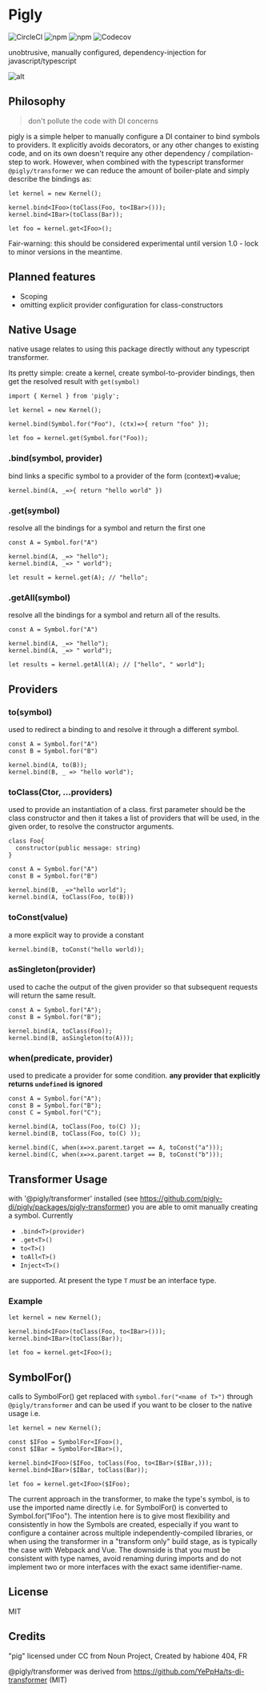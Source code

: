 # Pigly 
![CircleCI](https://img.shields.io/circleci/build/github/pigly-di/pigly?token=abc123def456) ![npm](https://img.shields.io/npm/v/pigly) ![npm](https://img.shields.io/npm/dm/pigly) ![Codecov](https://img.shields.io/codecov/c/gh/pigly-di/pigly)

unobtrusive, manually configured, dependency-injection for javascript/typescript


![alt](https://avatars0.githubusercontent.com/u/50213493?s=400&u=65942b405a979397a2c358366db85c3d06f521f5&v=4)

## Philosophy 

> don't pollute the code with DI concerns 

pigly is a simple helper to manually configure a DI container to bind symbols to providers. It explicitly avoids decorators, or any other changes to existing code, and on its own doesn't require any other dependency / compilation-step to work. However, when combined with the typescript transformer `@pigly/transformer` we can reduce the amount of boiler-plate and simply describe the bindings as: 

```
let kernel = new Kernel();

kernel.bind<IFoo>(toClass(Foo, to<IBar>()));
kernel.bind<IBar>(toClass(Bar));

let foo = kernel.get<IFoo>();
```

Fair-warning: this should be considered experimental until version 1.0 - lock to minor versions in the meantime. 

## Planned features

* Scoping
* omitting explicit provider configuration for class-constructors

## Native Usage

native usage relates to using this package directly without any typescript transformer. 

Its pretty simple: create a kernel, create symbol-to-provider bindings, then get the resolved result with `get(symbol)` 

```
import { Kernel } from 'pigly';

let kernel = new Kernel();

kernel.bind(Symbol.for("Foo"), (ctx)=>{ return "foo" });

let foo = kernel.get(Symbol.for("Foo));
```

### .bind(symbol, provider)

bind links a specific symbol to a provider of the form (context)=>value;

```
kernel.bind(A, _=>{ return "hello world" })
```

### .get(symbol)

resolve all the bindings for a symbol and return the first one

```
const A = Symbol.for("A")

kernel.bind(A, _=> "hello");
kernel.bind(A, _=> " world");

let result = kernel.get(A); // "hello";
```

### .getAll(symbol)

resolve all the bindings for a symbol and return all of the results. 

```
const A = Symbol.for("A")

kernel.bind(A, _=> "hello");
kernel.bind(A, _=> " world");

let results = kernel.getAll(A); // ["hello", " world"];
```

## Providers

### to(symbol)

used to redirect a binding to and resolve it through a different symbol. 

```
const A = Symbol.for("A")
const B = Symbol.for("B")

kernel.bind(A, to(B));
kernel.bind(B, _ => "hello world");
```

### toClass(Ctor, ...providers)

used to provide an instantiation of a class. first parameter should be the class constructor and then it takes a list of providers that will be used, in the given order, to resolve the constructor arguments.  

```
class Foo{
  constructor(public message: string)
}

const A = Symbol.for("A")
const B = Symbol.for("B")

kernel.bind(B, _=>"hello world");
kernel.bind(A, toClass(Foo, to(B)))
```

### toConst(value)

a more explicit way to provide a constant

```
kernel.bind(B, toConst("hello world));
```

### asSingleton(provider)

used to cache the output of the given provider so that subsequent requests will return the same result. 

```
const A = Symbol.for("A");
const B = Symbol.for("B");

kernel.bind(A, toClass(Foo));
kernel.bind(B, asSingleton(to(A)));
```

### when(predicate, provider)

used to predicate a provider for some condition. **any provider that explicitly returns `undefined` is ignored**

```
const A = Symbol.for("A");
const B = Symbol.for("B");
const C = Symbol.for("C");

kernel.bind(A, toClass(Foo, to(C) ));
kernel.bind(B, toClass(Foo, to(C) ));

kernel.bind(C, when(x=>x.parent.target == A, toConst("a")));
kernel.bind(C, when(x=>x.parent.target == B, toConst("b")));
```

## Transformer Usage

with '@pigly/transformer' installed (see https://github.com/pigly-di/pigly/packages/pigly-transformer) you are able to omit manually creating a symbol. Currently 

* `.bind<T>(provider)` 
* `.get<T>()`
* `to<T>()` 
* `toAll<T>()` 
* `Inject<T>()`

are supported. At present the type `T` _must_ be an interface type. 

### Example

```
let kernel = new Kernel();

kernel.bind<IFoo>(toClass(Foo, to<IBar>()));
kernel.bind<IBar>(toClass(Bar));

let foo = kernel.get<IFoo>();
```

## SymbolFor<T>()

calls to SymbolFor<T>() get replaced with `symbol.for("<name of T>")` through `@pigly/transformer` and can be used if you want to be closer to the native usage i.e.  

```
let kernel = new Kernel();

const $IFoo = SymbolFor<IFoo>(),
const $IBar = SymbolFor<IBar>(),

kernel.bind<IFoo>($IFoo, toClass(Foo, to<IBar>($IBar,)));
kernel.bind<IBar>($IBar, toClass(Bar));

let foo = kernel.get<IFoo>($IFoo);
```

The current approach in the transformer, to make the type's symbol, is to use the imported name directly i.e. for SymbolFor<IFoo>() is converted to Symbol.for("IFoo"). The intention here is to give most flexibility and consistently in how the Symbols are created, especially if you want to configure a container across multiple independently-compiled libraries, or when using the transformer in a "transform only" build stage, as is typically the case with Webpack and Vue. The downside is that you must be consistent with type names, avoid renaming during imports and do not implement two or more interfaces with the exact same identifier-name. 

## License
MIT

## Credits

"pig" licensed under CC from Noun Project, Created by habione 404, FR 

@pigly/transformer was derived from https://github.com/YePpHa/ts-di-transformer  (MIT)